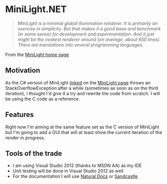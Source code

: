 ﻿MiniLight.NET
=============
> *MiniLight is a minimal global illumination renderer. It is primarily an exercise in simplicity.
> But that makes it a good base and benchmark (in some sense) for development and experimentation.
> And it just might be the neatest renderer around (on average, about 650 lines).
> There are translations into several programming languages.*

From the [MiniLight home page](http://www.hxa.name/minilight/)

Motivation
----------
As the C# version of MiniLight [linked](http://www.lomont.org/Software/#GraphicsDemos)
on the [MiniLight page](http://www.hxa.name/minilight/) throws an StackOverflowException
after a while (sometimes as soon as on the third iteration), I thought I'd
give it a try and rewrite the code from scratch. I will be using the C code as a reference.

Features
--------
Right now I'm aiming at the same feature set as the C version of MiniLight but I'm going to
add a GUI that will at least show the current iteration of the render in progress.

Tools of the trade
------------------
* I am using Visual Studio 2012 (thanks to MSDN AA) as my IDE
* Unit testing will be done in Visual Studio 2012 as well
* For the documentation I will use [Natural Docs](http://www.naturaldocs.org) or [Sandcastle](http://sandcastle.codeplex.com)